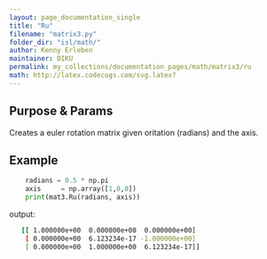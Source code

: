 ```yaml
---
layout: page_documentation_single
title: "Ru"
filename: "matrix3.py"
folder_dir: "isl/math/"
author: Kenny Erleben
maintainer: DIKU
permalink: my_collections/documentation_pages/math/matrix3/ru
math: http://latex.codecogs.com/svg.latex? 
---
```

## Purpose & Params
Creates a euler rotation matrix given oritation (radians) and 
the axis.   

## Example
```python
    radians = 0.5 * np.pi
    axis     = np.array([1,0,0]) 
    print(mat3.Ru(radians, axis))
```
output:
```bash
   [[ 1.000000e+00  0.000000e+00  0.000000e+00]
    [ 0.000000e+00  6.123234e-17 -1.000000e+00]
    [ 0.000000e+00  1.000000e+00  6.123234e-17]]
```